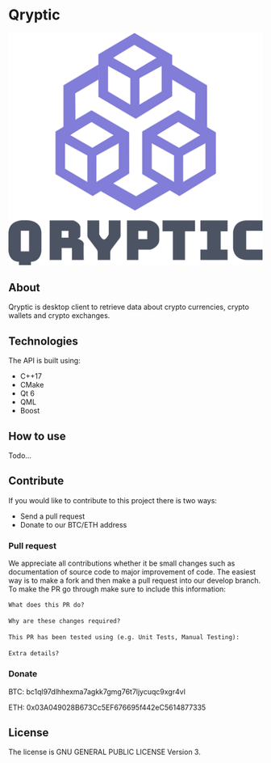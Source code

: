 # Qryptic 
 
![alt text](qryptic-logo.png "Qryptic")

## About
Qryptic is desktop client to retrieve data about crypto currencies, crypto wallets and crypto exchanges. 

## Technologies

The API is built using:

- C++17
- CMake
- Qt 6
- QML
- Boost

## How to use

Todo...

## Contribute

If you would like to contribute to this project there is two ways:

- Send a pull request
- Donate to our BTC/ETH address

### Pull request

We appreciate all contributions whether it be small changes such as documentation of source code to major improvement of code. The easiest way is to make a fork and then make a pull request into our develop branch. To make the PR go through make sure to include this information:

```
What does this PR do?

Why are these changes required?

This PR has been tested using (e.g. Unit Tests, Manual Testing):

Extra details?
```

### Donate

BTC: bc1ql97dlhhexma7agkk7gmg76t7ljycuqc9xgr4vl

ETH: 0x03A049028B673Cc5EF676695f442eC5614877335

## License

The license is GNU GENERAL PUBLIC LICENSE Version 3.
